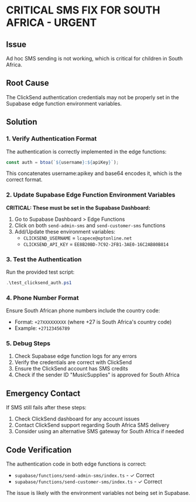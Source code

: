 # CRITICAL SMS FIX FOR SOUTH AFRICA - URGENT

## Issue
Ad hoc SMS sending is not working, which is critical for children in South Africa.

## Root Cause
The ClickSend authentication credentials may not be properly set in the Supabase edge function environment variables.

## Solution

### 1. Verify Authentication Format
The authentication is correctly implemented in the edge functions:
```javascript
const auth = btoa(`${username}:${apiKey}`);
```
This concatenates username:apikey and base64 encodes it, which is the correct format.

### 2. Update Supabase Edge Function Environment Variables

**CRITICAL: These must be set in the Supabase Dashboard:**

1. Go to Supabase Dashboard > Edge Functions
2. Click on both `send-admin-sms` and `send-customer-sms` functions
3. Add/Update these environment variables:
   - `CLICKSEND_USERNAME` = `lcapece@optonline.net`
   - `CLICKSEND_API_KEY` = `EE8B20BD-7C92-2FB1-3AE0-16C2AB80B814`

### 3. Test the Authentication
Run the provided test script:
```powershell
.\test_clicksend_auth.ps1
```

### 4. Phone Number Format
Ensure South African phone numbers include the country code:
- Format: `+27XXXXXXXXX` (where +27 is South Africa's country code)
- Example: `+27123456789`

### 5. Debug Steps
1. Check Supabase edge function logs for any errors
2. Verify the credentials are correct with ClickSend
3. Ensure the ClickSend account has SMS credits
4. Check if the sender ID "MusicSupplies" is approved for South Africa

## Emergency Contact
If SMS still fails after these steps:
1. Check ClickSend dashboard for any account issues
2. Contact ClickSend support regarding South Africa SMS delivery
3. Consider using an alternative SMS gateway for South Africa if needed

## Code Verification
The authentication code in both edge functions is correct:
- `supabase/functions/send-admin-sms/index.ts` - ✓ Correct
- `supabase/functions/send-customer-sms/index.ts` - ✓ Correct

The issue is likely with the environment variables not being set in Supabase.

